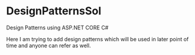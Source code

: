 # DesignPatternsSol
Design Patterns using ASP.NET CORE C#


Here I am trying to add design patterns which will be used in later point of time and anyone can refer as well.
